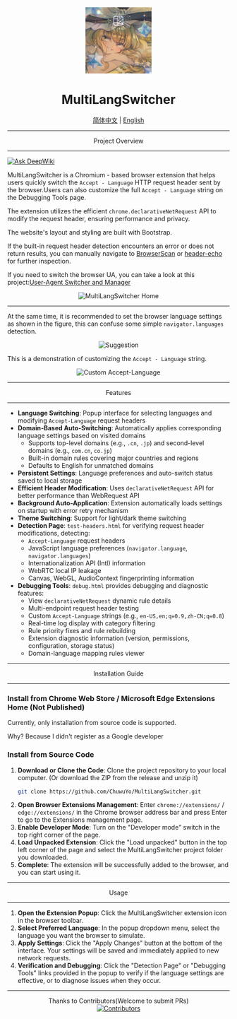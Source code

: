 <div align="center">
    <img src="images/icon128.png" alt="MultiLangSwitcher Icon" width="150" height="150"> <h1>MultiLangSwitcher</h1>
    <a href="https://github.com/ChuwuYo/MultiLangSwitcher/blob/main/README.md">简体中文</a> | <a href="https://github.com/ChuwuYo/MultiLangSwitcher/blob/main/README_EN.md">English</a> </div>

---

<div align="center">
Project Overview

</div>

---

[![Ask DeepWiki](https://deepwiki.com/badge.svg)](https://deepwiki.com/ChuwuYo/MultiLangSwitcher)

MultiLangSwitcher is a Chromium - based browser extension that helps users quickly switch the `Accept - Language` HTTP request header sent by the browser.Users can also customize the full `Accept - Language` string on the Debugging Tools page.

The extension utilizes the efficient `chrome.declarativeNetRequest` API to modify the request header, ensuring performance and privacy.

The website's layout and styling are built with Bootstrap.

If the built-in request header detection encounters an error or does not return results, you can manually navigate to [BrowserScan](https://www.browserscan.net) or [header-echo](https://header-echo.addr.tools/) for further inspection.

If you need to switch the browser UA, you can take a look at this project:[User-Agent Switcher and Manager](https://github.com/ray-lothian/UserAgent-Switcher)

<div align="center">
    <img src="https://github.com/user-attachments/assets/e44b6d72-b66c-4be5-a80d-a2de07fb86c6" alt="MultiLangSwitcher Home">

</div>

---

At the same time, it is recommended to set the browser language settings as shown in the figure, this can confuse some simple  `navigator.languages`  detection.

<div align="center">
    <img src="https://github.com/user-attachments/assets/c056e5ee-6c65-4786-98d4-ee33f4beef47" alt="Suggestion">
</div>

This is a demonstration of customizing the `Accept - Language` string.

<div align="center">
    <img src="https://github.com/user-attachments/assets/4136c601-5f02-467e-9f42-12eefb5a65dc" alt="Custom Accept-Language">
</div>

***

<div align="center">
Features
</div>

***

* **Language Switching**: Popup interface for selecting languages and modifying `Accept-Language` request headers
* **Domain-Based Auto-Switching**: Automatically applies corresponding language settings based on visited domains
  - Supports top-level domains (e.g., `.cn`, `.jp`) and second-level domains (e.g., `com.cn`, `co.jp`)
  - Built-in domain rules covering major countries and regions
  - Defaults to English for unmatched domains
* **Persistent Settings**: Language preferences and auto-switch status saved to local storage
* **Efficient Header Modification**: Uses `declarativeNetRequest` API for better performance than WebRequest API
* **Background Auto-Application**: Extension automatically loads settings on startup with error retry mechanism
* **Theme Switching**: Support for light/dark theme switching
* **Detection Page**: `test-headers.html` for verifying request header modifications, detecting:
  - `Accept-Language` request headers
  - JavaScript language preferences (`navigator.language`, `navigator.languages`)
  - Internationalization API (Intl) information
  - WebRTC local IP leakage
  - Canvas, WebGL, AudioContext fingerprinting information
* **Debugging Tools**: `debug.html` provides debugging and diagnostic features:
  - View `declarativeNetRequest` dynamic rule details
  - Multi-endpoint request header testing
  - Custom `Accept-Language` strings (e.g., `en-US,en;q=0.9,zh-CN;q=0.8`)
  - Real-time log display with category filtering
  - Rule priority fixes and rule rebuilding
  - Extension diagnostic information (version, permissions, configuration, storage status)
  - Domain-language mapping rules viewer

***

<div align="center">
Installation Guide
</div>

***

### Install from Chrome Web Store / Microsoft Edge Extensions Home (Not Published)

Currently, only installation from source code is supported.

Why? Because I didn't register as a Google developer

### Install from Source Code

1.  **Download or Clone the Code**: Clone the project repository to your local computer. (Or download the ZIP from the release and unzip it)
    ```bash
    git clone https://github.com/ChuwuYo/MultiLangSwitcher.git
    ```
2.  **Open Browser Extensions Management**: Enter `chrome://extensions/` / `edge://extensions/` in the Chrome browser address bar and press Enter to go to the Extensions management page.
3.  **Enable Developer Mode**: Turn on the "Developer mode" switch in the top right corner of the page.
4.  **Load Unpacked Extension**: Click the "Load unpacked" button in the top left corner of the page and select the MultiLangSwitcher project folder you downloaded.
5.  **Complete**: The extension will be successfully added to the browser, and you can start using it.

***

<div align="center">
Usage
</div>

***

1.  **Open the Extension Popup**: Click the MultiLangSwitcher extension icon in the browser toolbar.
2.  **Select Preferred Language**: In the popup dropdown menu, select the language you want the browser to simulate.
3.  **Apply Settings**: Click the "Apply Changes" button at the bottom of the interface. Your settings will be saved and immediately applied to new network requests.
4.  **Verification and Debugging**: Click the "Detection Page" or "Debugging Tools" links provided in the popup to verify if the language settings are effective, or to diagnose issues when they occur.

***

<div align="center">
Thanks to Contributors(Welcome to submit PRs)
</div>

<div align="center">
<a href="https://github.com/ChuwuYo/MultiLangSwitcher/graphs/contributors" target="_blank">
  <img src="https://contrib.rocks/image?repo=ChuwuYo/MultiLangSwitcher" alt="Contributors" />
</a>
</div>
